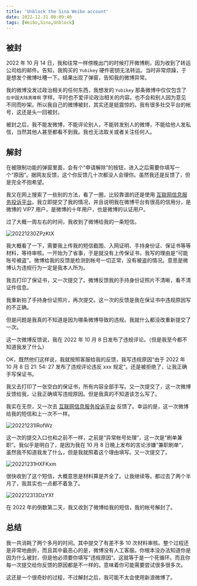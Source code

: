 ```yaml
---
title: 'Unblock the Sina Weibo account'
date: 2022-12-31 00:09:40
tags: [Weibo,Sina,Unblock]
---
```

## 被封

2022 年 10 月 14 日，我和往常一样傍晚出门的时候打开微博刷，因为收到了转运公司给的邮件。告知，我购买的 `Yubikey` 硬件密钥无法转运。当时非常烦躁，于是想发个微博吐槽一下。结果出现了弹窗，告知我的微博异常。

我的微博没发过政治相关的任何东西，我想发的 `Yubikey` 那条微博中仅仅包含了 `在中国大陆真难啊` 字样。平时也不爱评论政治相关的内容。也不会和别人因为意见不同而吵架。所以我自己的微博被封，其实还是挺震惊的。我有很多社交平台的帐号，这还是头一回被封。

被封之后，我不能发微博，不能评论别人，不能转发别人的微博，不能给他人发私信，当然其他人甚至都看不到我。我也无法取关或者关注任何人。

## 解封

在被限制功能的弹窗里面，会有个“申请解除”的按钮，进入之后需要你填写一个“原因“。据网友反馈，这个你反馈几十次都没人会理你。虽然我还是反馈了，但是完全不抱希望。

我又在网上搜索了一些别的方法，看了一圈，比较靠谱的还是使用 [互联网信息服务投诉平台](https://ts.isc.org.cn/#/home)。我立即提交了我的情况，并且说明我在微博平台有很高的信用分，是微博的 VIP7 用户，是微博的十年用户，也是微博的认证用户。

过了大概一周左右的时间，我收到了微博给我的一条短信。

![20221230ZPzKtX](https://static.nisekoo.com/blog/20221230ZPzKtX.PNG)

我大概看了一下，需要我上传我的短信截图、入网证明、手持身份证、保证书等等材料，等待审核。一开始为了省事，于是就没有上传保证书，我写的理由是“可能账号被盗”。微博给我的反馈是检测到帐号一切正常，没有被盗的情况。意思是微博认为违规行为一定是我本人所为。

我去打印了保证书，又一次提交了。微博反馈我的手持身份证照片不清晰，看不清证件信息。

我重新拍了手持身份证照片，再次提交。这一次的反馈是我在保证书中违规原因写的不正确。

但是问题是我真的不知道是因为哪条微博导致的违规。我就什么都没改重新提交了一次。

这一次微博反馈说，我在 2022 年 10 月 8 日发布了违规评论。（但是我至今都不知道我发了什么）

OK，既然他们这样说，我就按照客服给我的反馈，我写违规原因“由于 2022 年 10 月 8 日 21: 54: 27 发布了违规评论违反 xxx 规定”。还是被拒绝了，让我正确手写保证书。

我又去打印了一张空白的保证书，所有内容全部手写。又一次提交了，这一次微博反馈给我，让我正确填写违规原因。但是我真的不知道该怎么写了。

我实在无奈，又一次去 [互联网信息服务投诉平台](https://ts.isc.org.cn/#/home) 反馈了。幸运的是，这一次微博给我的短信和上一次不一样。

![20221231lRofWz](https://static.nisekoo.com/blog/20221231lRofWz.PNG)

这一次的提交入口也和之前不一样，之前是“异常帐号处理”，这一次是“刷单兼职”。我似乎是明白了，是因为我在 10 月 8 日晚上发布的言论涉嫌“兼职刷单“，虽然我不知道我发了什么，但是我就照着这个理由填写。又一次提交了。

![20221231HXFKxm](https://static.nisekoo.com/blog/20221231HXFKxm.PNG)

很快收到了这个短信，大概意思是材料算是齐全了。让我继续等。都过去了两个半月了，我其实也一点都不着急了。

![202212313DzYXf](https://static.nisekoo.com/blog/202212313DzYXf.JPG)

在 2022 年的倒数第二天，我又收到了微博给我的短信，我的帐号解封了。

## 总结

我一共消耗了两个多月的时间。其中提交了有差不多 10 次材料审核。整个过程还是非常地曲折，而且其中最恶心的是，微博没有人工客服。你根本没办法知道你是因为什么被封，但是他必须要你填写”违规原因“。这就等于是一个死循环。而且你每一次提交给你反馈的原因都是不一样的。意味着你可能需要尝试很多很多次。

这还是一个很奇妙的过程，不过解封之后，我可能不太会使用新浪微博了。


